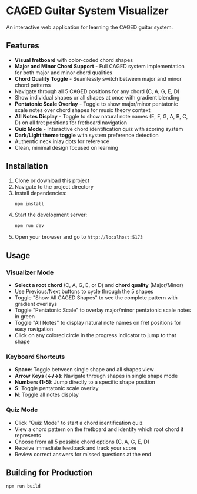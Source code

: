 # CAGED Guitar System Visualizer

An interactive web application for learning the CAGED guitar system.

## Features
- **Visual fretboard** with color-coded chord shapes
- **Major and Minor Chord Support** - Full CAGED system implementation for both major and minor chord qualities
- **Chord Quality Toggle** - Seamlessly switch between major and minor chord patterns
- Navigate through all 5 CAGED positions for any chord (C, A, G, E, D)
- Show individual shapes or all shapes at once with gradient blending
- **Pentatonic Scale Overlay** - Toggle to show major/minor pentatonic scale notes over chord shapes for music theory context
- **All Notes Display** - Toggle to show natural note names (E, F, G, A, B, C, D) on all fret positions for fretboard navigation
- **Quiz Mode** - Interactive chord identification quiz with scoring system
- **Dark/Light theme toggle** with system preference detection
- Authentic neck inlay dots for reference
- Clean, minimal design focused on learning

## Installation

1. Clone or download this project
2. Navigate to the project directory
3. Install dependencies:
   ```bash
   npm install
   ```
4. Start the development server:
   ```bash
   npm run dev
   ```
5. Open your browser and go to `http://localhost:5173`

## Usage

### Visualizer Mode
- **Select a root chord** (C, A, G, E, or D) and **chord quality** (Major/Minor)
- Use Previous/Next buttons to cycle through the 5 shapes
- Toggle "Show All CAGED Shapes" to see the complete pattern with gradient overlays
- Toggle "Pentatonic Scale" to overlay major/minor pentatonic scale notes in green
- Toggle "All Notes" to display natural note names on fret positions for easy navigation
- Click on any colored circle in the progress indicator to jump to that shape

### Keyboard Shortcuts
- **Space**: Toggle between single shape and all shapes view
- **Arrow Keys (←/→)**: Navigate through shapes in single shape mode
- **Numbers (1-5)**: Jump directly to a specific shape position
- **S**: Toggle pentatonic scale overlay
- **N**: Toggle all notes display

### Quiz Mode
- Click "Quiz Mode" to start a chord identification quiz
- View a chord pattern on the fretboard and identify which root chord it represents
- Choose from all 5 possible chord options (C, A, G, E, D)
- Receive immediate feedback and track your score
- Review correct answers for missed questions at the end

## Building for Production

```bash
npm run build
```